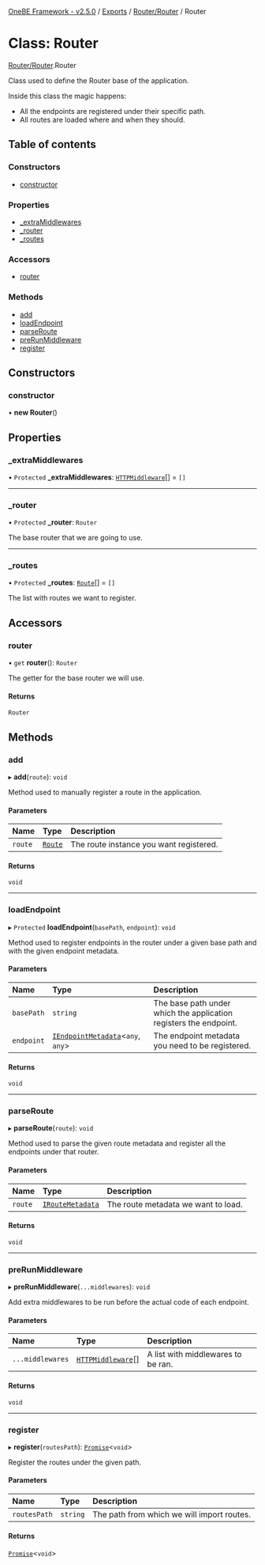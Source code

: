 [OneBE Framework - v2.5.0](../README.md) / [Exports](../modules.md) / [Router/Router](../modules/Router_Router.md) / Router

# Class: Router

[Router/Router](../modules/Router_Router.md).Router

Class used to define the Router base of the application.

Inside this class the magic happens:
- All the endpoints are registered under their specific path.
- All routes are loaded where and when they should.

## Table of contents

### Constructors

- [constructor](Router_Router.Router.md#constructor)

### Properties

- [\_extraMiddlewares](Router_Router.Router.md#_extramiddlewares)
- [\_router](Router_Router.Router.md#_router)
- [\_routes](Router_Router.Router.md#_routes)

### Accessors

- [router](Router_Router.Router.md#router)

### Methods

- [add](Router_Router.Router.md#add)
- [loadEndpoint](Router_Router.Router.md#loadendpoint)
- [parseRoute](Router_Router.Router.md#parseroute)
- [preRunMiddleware](Router_Router.Router.md#prerunmiddleware)
- [register](Router_Router.Router.md#register)

## Constructors

### constructor

• **new Router**()

## Properties

### \_extraMiddlewares

• `Protected` **\_extraMiddlewares**: [`HTTPMiddleware`](../modules/HTTP_HTTPTypes.md#httpmiddleware)[] = `[]`

___

### \_router

• `Protected` **\_router**: `Router`

The base router that we are going to use.

___

### \_routes

• `Protected` **\_routes**: [`Route`](Router_Route.Route.md)[] = `[]`

The list with routes we want to register.

## Accessors

### router

• `get` **router**(): `Router`

The getter for the base router we will use.

#### Returns

`Router`

## Methods

### add

▸ **add**(`route`): `void`

Method used to manually register a route in the application.

#### Parameters

| Name | Type | Description |
| :------ | :------ | :------ |
| `route` | [`Route`](Router_Route.Route.md) | The route instance you want registered. |

#### Returns

`void`

___

### loadEndpoint

▸ `Protected` **loadEndpoint**(`basePath`, `endpoint`): `void`

Method used to register endpoints in the router under a given base path and with the
given endpoint metadata.

#### Parameters

| Name | Type | Description |
| :------ | :------ | :------ |
| `basePath` | `string` | The base path under which the application registers the endpoint. |
| `endpoint` | [`IEndpointMetadata`](../interfaces/Documentation_Definition_RouteMetadata.IEndpointMetadata.md)<`any`, `any`\> | The endpoint metadata you need to be registered. |

#### Returns

`void`

___

### parseRoute

▸ **parseRoute**(`route`): `void`

Method used to parse the given route metadata and register all the endpoints under that
router.

#### Parameters

| Name | Type | Description |
| :------ | :------ | :------ |
| `route` | [`IRouteMetadata`](../interfaces/Documentation_Definition_RouteMetadata.IRouteMetadata.md) | The route metadata we want to load. |

#### Returns

`void`

___

### preRunMiddleware

▸ **preRunMiddleware**(`...middlewares`): `void`

Add extra middlewares to be run before the actual code of each endpoint.

#### Parameters

| Name | Type | Description |
| :------ | :------ | :------ |
| `...middlewares` | [`HTTPMiddleware`](../modules/HTTP_HTTPTypes.md#httpmiddleware)[] | A list with middlewares to be ran. |

#### Returns

`void`

___

### register

▸ **register**(`routesPath`): [`Promise`]( https://developer.mozilla.org/en-US/docs/Web/JavaScript/Reference/Global_Objects/Promise )<`void`\>

Register the routes under the given path.

#### Parameters

| Name | Type | Description |
| :------ | :------ | :------ |
| `routesPath` | `string` | The path from which we will import routes. |

#### Returns

[`Promise`]( https://developer.mozilla.org/en-US/docs/Web/JavaScript/Reference/Global_Objects/Promise )<`void`\>

